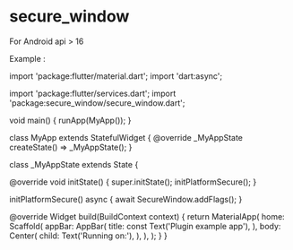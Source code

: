 # secure_window


For Android api > 16

Example :


import 'package:flutter/material.dart';
import 'dart:async';

import 'package:flutter/services.dart';
import 'package:secure_window/secure_window.dart';

void main() {
  runApp(MyApp());
}

class MyApp extends StatefulWidget {
  @override
  _MyAppState createState() => _MyAppState();
}

class _MyAppState extends State<MyApp> {

  @override
  void initState() {
    super.initState();
    initPlatformSecure();
  }


  initPlatformSecure() async {
    await SecureWindow.addFlags();
  }

  @override
  Widget build(BuildContext context) {
    return MaterialApp(
      home: Scaffold(
        appBar: AppBar(
          title: const Text('Plugin example app'),
        ),
        body: Center(
          child: Text('Running on:'),
        ),
      ),
    );
  }
}



